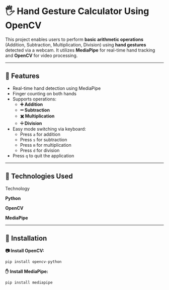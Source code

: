 # 🖐️ Hand Gesture Calculator Using OpenCV 

This project enables users to perform **basic arithmetic operations** (Addition, Subtraction, Multiplication, Division) using **hand gestures** detected via a webcam. It utilizes **MediaPipe** for real-time hand tracking and **OpenCV** for video processing.

---
## 🚀 Features

- Real-time hand detection using MediaPipe
- Finger counting on both hands
- Supports operations:
  - **➕ Addition**
  - **➖ Subtraction**
  - **✖️ Multiplication**
  - **➗ Division**
- Easy mode switching via keyboard:
  - Press `a` for addition
  - Press `s` for subtraction
  - Press `m` for multiplication
  - Press `d` for division
- Press `q` to quit the application

---

## 🧰 Technologies Used

 Technology  

 **Python** 
 
 **OpenCV** 
 
 **MediaPipe** 
 
---

## 🔧 Installation


**📷 Install OpenCV:**

`pip install opencv-python`

**✋ Install MediaPipe:**

`pip install mediapipe`
